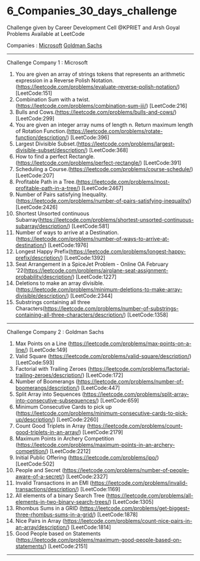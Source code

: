 # 6_Companies_30_days_challenge

Challenge given by Career Development Cell @KPRIET and Arsh Goyal Problems Available at LeetCode

Companies : 
[Microsoft](https://github.com/Aarifmedharsha/6_Companies_30_days_challenge/tree/main/Microsoft)
[Goldman Sachs](https://github.com/Aarifmedharsha/6_Companies_30_days_challenge/tree/main/Goldman%20Sachs)
***********************************************************************************************************************************************************************
Challenge Company 1 : Microsoft 
1.  You are given an array of strings tokens that represents an arithmetic expression in a Reverse Polish Notation.(https://leetcode.com/problems/evaluate-reverse-polish-notation/) [LeetCode:151]
2.	Combination Sum with a twist.(https://leetcode.com/problems/combination-sum-iii/) [LeetCode:216]
3.	Bulls and Cows.(https://leetcode.com/problems/bulls-and-cows/) [LeetCode:299]
4.	You are given an integer array nums of length n. Return maximum length of Rotation Function.(https://leetcode.com/problems/rotate-function/description/)  [LeetCode:396]
5.	Largest Divisible Subset.(https://leetcode.com/problems/largest-divisible-subset/description/) [LeetCode:368]
6.	How to find a perfect Rectangle.(https://leetcode.com/problems/perfect-rectangle/) [LeetCode:391]
7.	Scheduling a Course.(https://leetcode.com/problems/course-schedule/) [LeetCode:207]
8.	Profitable Path in a Tree.(https://leetcode.com/problems/most-profitable-path-in-a-tree/) [LeetCode:2467]
9.	Number of Pairs satisfying Inequality.(https://leetcode.com/problems/number-of-pairs-satisfying-inequality/) [LeetCode:2426]
10.	Shortest Unsorted continuous Subarray(https://leetcode.com/problems/shortest-unsorted-continuous-subarray/description/) [LeetCode:581]
11.	Number of ways to arrive at a Destination.(https://leetcode.com/problems/number-of-ways-to-arrive-at-destination/) [LeetCode:1976]
12.	Longest Happy Prefix(https://leetcode.com/problems/longest-happy-prefix/description/) [LeetCode:1392]
13.	Seat Arrangement in a SpiceJet Problem - Online OA February ‘22(https://leetcode.com/problems/airplane-seat-assignment-probability/description/) [LeetCode:1227]
14.	Deletions to make an array divisible.(https://leetcode.com/problems/minimum-deletions-to-make-array-divisible/description/) [LeetCode:2344]
15.	Substrings containing all three Characters(https://leetcode.com/problems/number-of-substrings-containing-all-three-characters/description/) [LeetCode:1358]
***********************************************************************************************************************************************************************
Challenge Company 2 : Goldman Sachs
1.	Max Points on a Line (https://leetcode.com/problems/max-points-on-a-line/) [LeetCode:149]
2.	Valid Square (https://leetcode.com/problems/valid-square/description/) [LeetCode:593]
3.	Factorial with Trailing Zeroes (https://leetcode.com/problems/factorial-trailing-zeroes/description/) [LeetCode:172]
4.	Number of Boomerangs (https://leetcode.com/problems/number-of-boomerangs/description/) [LeetCode:447]
5.	Split Array into Sequences (https://leetcode.com/problems/split-array-into-consecutive-subsequences/) [LeetCode:659]
6.	Minimum Consecutive Cards to pick up (https://leetcode.com/problems/minimum-consecutive-cards-to-pick-up/description/) [LeetCode:2260]
7.	Count Good Triplets in Array  (https://leetcode.com/problems/count-good-triplets-in-an-array/) [LeetCode:2179]
8.	Maximum Points in Archery Competition (https://leetcode.com/problems/maximum-points-in-an-archery-competition/) [LeetCode:2212]
9.	Initial Public Offering (https://leetcode.com/problems/ipo/) [LeetCode:502]
10.	People and Secret (https://leetcode.com/problems/number-of-people-aware-of-a-secret/) [LeetCode:2327]
11.	Invalid Transactions in an EMI (https://leetcode.com/problems/invalid-transactions/description/) [LeetCode:1169]
12.	All elements of a binary Search Tree (https://leetcode.com/problems/all-elements-in-two-binary-search-trees/) [LeetCode:1305]
13.	Rhombus Sums in a GRID (https://leetcode.com/problems/get-biggest-three-rhombus-sums-in-a-grid/) [LeetCode:1878]
14.	Nice Pairs in Array (https://leetcode.com/problems/count-nice-pairs-in-an-array/description/) [LeetCode:1814]
15.	Good People based on Statements (https://leetcode.com/problems/maximum-good-people-based-on-statements/) [LeetCode:2151]
***********************************************************************************************************************************************************************
